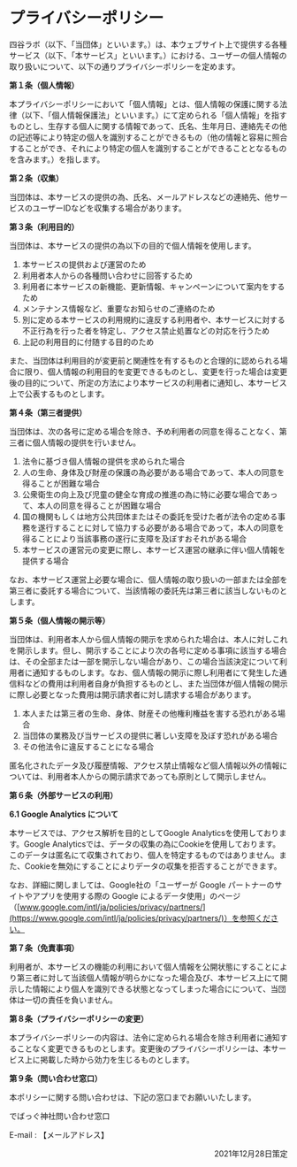 # プライバシーポリシー

四谷ラボ（以下、「当団体」といいます。）は、本ウェブサイト上で提供する各種サービス（以下、「本サービス」といいます。）における、ユーザーの個人情報の取り扱いについて、以下の通りプライバシーポリシーを定めます。

**第１条（個人情報）**

本プライバシーポリシーにおいて「個人情報」とは、個人情報の保護に関する法律（以下、「個人情報保護法」といいます。）にて定められる「個人情報」を指すものとし、生存する個人に関する情報であって、氏名、生年月日、連絡先その他の記述等により特定の個人を識別することができるもの（他の情報と容易に照合することができ、それにより特定の個人を識別することができることとなるものを含みます。）を指します。

**第２条（収集）**

当団体は、本サービスの提供の為、氏名、メールアドレスなどの連絡先、他サービスのユーザーIDなどを収集する場合があります。

**第３条（利用目的）**

当団体は、本サービスの提供の為以下の目的で個人情報を使用します。

1. 本サービスの提供および運営のため
2. 利用者本人からの各種問い合わせに回答するため
3. 利用者に本サービスの新機能、更新情報、キャンペーンについて案内をするため
4. メンテナンス情報など、重要なお知らせのご連絡のため
5. 別に定める本サービスの利用規約に違反する利用者や、本サービスに対する不正行為を行った者を特定し、アクセス禁止処置などの対応を行うため
6. 上記の利用目的に付随する目的のため

また、当団体は利用目的が変更前と関連性を有するものと合理的に認められる場合に限り、個人情報の利用目的を変更できるものとし、変更を行った場合は変更後の目的について、所定の方法により本サービスの利用者に通知し、本サービス上で公表するものとします。

**第４条（第三者提供）**

当団体は、次の各号に定める場合を除き、予め利用者の同意を得ることなく、第三者に個人情報の提供を行いません。

1. 法令に基づき個人情報の提供を求められた場合
2. 人の生命、身体及び財産の保護の為必要がある場合であって、本人の同意を得ることが困難な場合
3. 公衆衛生の向上及び児童の健全な育成の推進の為に特に必要な場合であって、本人の同意を得ることが困難な場合
4. 国の機関もしくは地方公共団体またはその委託を受けた者が法令の定める事務を遂行することに対して協力する必要がある場合であって，本人の同意を得ることにより当該事務の遂行に支障を及ぼすおそれがある場合
5. 本サービスの運営元の変更に際し、本サービス運営の継承に伴い個人情報を提供する場合

なお、本サービス運営上必要な場合に、個人情報の取り扱いの一部または全部を第三者に委託する場合について、当該情報の委託先は第三者に該当しないものとします。

**第５条（個人情報の開示等）**

当団体は、利用者本人から個人情報の開示を求められた場合は、本人に対しこれを開示します。但し、開示することにより次の各号に定める事項に該当する場合は、その全部または一部を開示しない場合があり、この場合当該決定について利用者に通知するものします。なお、個人情報の開示に際し利用者にて発生した通信料などの費用は利用者自身が負担するものとし、また当団体が個人情報の開示に際し必要となった費用は開示請求者に対し請求する場合があります。

1. 本人または第三者の生命、身体、財産その他権利権益を害する恐れがある場合
2. 当団体の業務及び当サービスの提供に著しい支障を及ぼす恐れがある場合
3. その他法令に違反することになる場合

匿名化されたデータ及び履歴情報、アクセス禁止情報など個人情報以外の情報については、利用者本人からの開示請求であっても原則として開示しません。

**第６条（外部サービスの利用）**

**6.1 Google Analytics について**

本サービスでは、アクセス解析を目的としてGoogle Analyticsを使用しております。Google Analyticsでは、データの収集の為にCookieを使用しております。このデータは匿名にて収集されており、個人を特定するものではありません。また、Cookieを無効にすることによりデータの収集を拒否することができます。

なお、詳細に関しましては、Google社の「ユーザーが Google パートナーのサイトやアプリを使用する際の Google によるデータ使用」のページ（[www.google.com/intl/ja/policies/privacy/partners/](https://www.google.com/intl/ja/policies/privacy/partners/)）を参照ください。

**第７条（免責事項）**

利用者が、本サービスの機能の利用において個人情報を公開状態にすることにより第三者に対して当該個人情報が明らかになった場合及び、本サービス上にて開示した情報により個人を識別できる状態となってしまった場合にについて、当団体は一切の責任を負いません。

**第８条（プライバシーポリシーの変更）**

本プライバシーポリシーの内容は、法令に定められる場合を除き利用者に通知することなく変更できるものとします。変更後のプライバシーポリシーは、本サービス上に掲載した時から効力を生じるものとします。

**第９条（問い合わせ窓口）**

本ポリシーに関する問い合わせは、下記の窓口までお願いいたします。

でばっぐ神社問い合わせ窓口

E-mail : 【メールアドレス】

<div style="text-align: right;">
2021年12月28日策定
</div>
